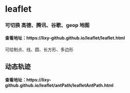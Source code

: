 # leaflet
<h3> 可切换 高德、腾讯、谷歌、geop  地图 </h3>
<h4> 查看地址：https://lixy-github.github.io/leaflet/leaflet.html </h4>
<p> 可绘制点、线、圆、长方形、多边形 </p>

## 动态轨迹
<h4> 查看地址：https://lixy-github.github.io/leaflet/antPath/leafletAntPath.html </h4>
